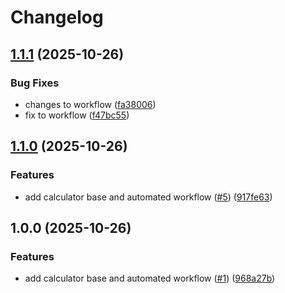 # Changelog

## [1.1.1](https://github.com/Craankism/calc/compare/v1.1.0...v1.1.1) (2025-10-26)


### Bug Fixes

* changes to workflow ([fa38006](https://github.com/Craankism/calc/commit/fa38006c6db7655ef4b2a2829498f5e18e54a16d))
* fix to workflow ([f47bc55](https://github.com/Craankism/calc/commit/f47bc55afc686c4b3a6b495599466538dd7fb04e))

## [1.1.0](https://github.com/Craankism/calc/compare/v1.0.0...v1.1.0) (2025-10-26)


### Features

* add calculator base and automated workflow ([#5](https://github.com/Craankism/calc/issues/5)) ([917fe63](https://github.com/Craankism/calc/commit/917fe633e5e6c968551f6875c2cadd7eb011b794))

## 1.0.0 (2025-10-26)


### Features

* add calculator base and automated workflow ([#1](https://github.com/Craankism/calc/issues/1)) ([968a27b](https://github.com/Craankism/calc/commit/968a27b8078fd112f087f358a19da2d3babe84c6))
